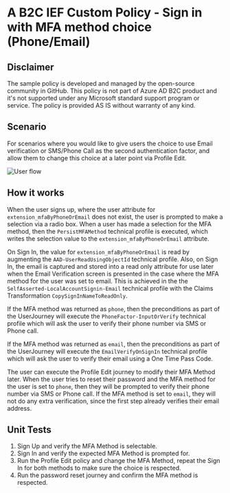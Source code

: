 # A B2C IEF Custom Policy - Sign in with MFA method choice (Phone/Email)

## Disclaimer
The sample policy is developed and managed by the open-source community in GitHub. This policy is not part of Azure AD B2C product and it's not supported under any Microsoft standard support program or service. The policy is provided AS IS without warranty of any kind.

## Scenario
For scenarios where you would like to give users the choice to use Email verification or SMS/Phone Call as the second authentication factor, and allow them to change this choice at a later point via Profile Edit.

![User flow](/media/flow.png)

## How it works
When the user signs up, where the user attribute for `extension_mfaByPhoneOrEmail` does not exist, the user is prompted to make a selection via a radio box. 
When a user has made a selection for the MFA method, then the `PersistMFAMethod` technical profile is executed, which writes the selection value to the `extension_mfaByPhoneOrEmail` attribute.

On Sign In, the value for `extension_mfaByPhoneOrEmail` is read by augmenting the `AAD-UserReadUsingObjectId` technical profile. Also, on Sign In, the email is captured and stored into a read only attribute for use later when the Email Verification screen is presented in the case where the MFA method for the user was set to email. This is achieved in the the `SelfAsserted-LocalAccountSignin-Email` technical profile with the Claims Transformation `CopySignInNameToReadOnly`.

If the MFA method was returned as `phone`, then the preconditions as part of the UserJourney will execute the `PhoneFactor-InputOrVerify` technical profile which will ask the user to verify their phone number via SMS or Phone call.

If the MFA method was returned as `email`, then the preconditions as part of the UserJourney will execute the `EmailVerifyOnSignIn` technical profile which will ask the user to verify their email using a One Time Pass Code.

The user can execute the Profile Edit journey to modify their MFA Method later.
When the user tries to reset their password and the MFA method for the user is set to `phone`, then they will be prompted to verify their phone number via SMS or Phone call. If the MFA method is set to `email`, they will not do any extra verification, since the first step already verifies their email address.

## Unit Tests
1. Sign Up and verify the MFA Method is selectable. 
2. Sign In and verify the expected MFA Method is prompted for.
3. Run the Profile Edit policy and change the MFA Method, repeat the Sign In for both methods to make sure the choice is respected.
4. Run the password reset journey and confirm the MFA method is respected.